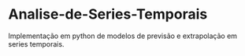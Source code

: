 # Analise-de-Series-Temporais
Implementação  em python de modelos de previsão e extrapolação em series temporais.
